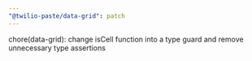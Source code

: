 ```yaml
---
"@twilio-paste/data-grid": patch
---
```


chore(data-grid): change isCell function into a type guard and remove unnecessary type assertions
